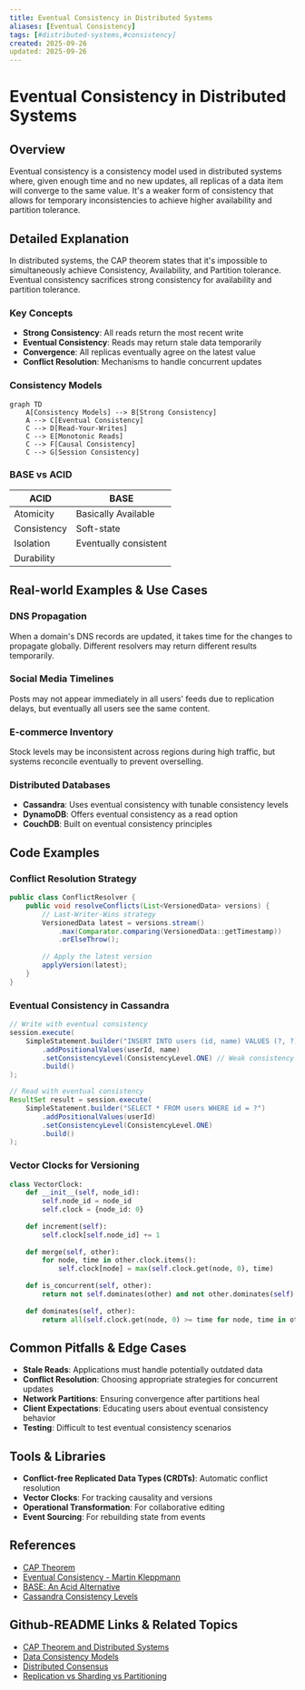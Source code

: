 ```yaml
---
title: Eventual Consistency in Distributed Systems
aliases: [Eventual Consistency]
tags: [#distributed-systems,#consistency]
created: 2025-09-26
updated: 2025-09-26
---
```


# Eventual Consistency in Distributed Systems

## Overview

Eventual consistency is a consistency model used in distributed systems where, given enough time and no new updates, all replicas of a data item will converge to the same value. It's a weaker form of consistency that allows for temporary inconsistencies to achieve higher availability and partition tolerance.

## Detailed Explanation

In distributed systems, the CAP theorem states that it's impossible to simultaneously achieve Consistency, Availability, and Partition tolerance. Eventual consistency sacrifices strong consistency for availability and partition tolerance.

### Key Concepts

- **Strong Consistency**: All reads return the most recent write
- **Eventual Consistency**: Reads may return stale data temporarily
- **Convergence**: All replicas eventually agree on the latest value
- **Conflict Resolution**: Mechanisms to handle concurrent updates

### Consistency Models

```mermaid
graph TD
    A[Consistency Models] --> B[Strong Consistency]
    A --> C[Eventual Consistency]
    C --> D[Read-Your-Writes]
    C --> E[Monotonic Reads]
    C --> F[Causal Consistency]
    C --> G[Session Consistency]
```

### BASE vs ACID

| ACID | BASE |
|------|------|
| Atomicity | Basically Available |
| Consistency | Soft-state |
| Isolation | Eventually consistent |
| Durability | |

## Real-world Examples & Use Cases

### DNS Propagation

When a domain's DNS records are updated, it takes time for the changes to propagate globally. Different resolvers may return different results temporarily.

### Social Media Timelines

Posts may not appear immediately in all users' feeds due to replication delays, but eventually all users see the same content.

### E-commerce Inventory

Stock levels may be inconsistent across regions during high traffic, but systems reconcile eventually to prevent overselling.

### Distributed Databases

- **Cassandra**: Uses eventual consistency with tunable consistency levels
- **DynamoDB**: Offers eventual consistency as a read option
- **CouchDB**: Built on eventual consistency principles

## Code Examples

### Conflict Resolution Strategy

```java
public class ConflictResolver {
    public void resolveConflicts(List<VersionedData> versions) {
        // Last-Writer-Wins strategy
        VersionedData latest = versions.stream()
            .max(Comparator.comparing(VersionedData::getTimestamp))
            .orElseThrow();
        
        // Apply the latest version
        applyVersion(latest);
    }
}
```

### Eventual Consistency in Cassandra

```java
// Write with eventual consistency
session.execute(
    SimpleStatement.builder("INSERT INTO users (id, name) VALUES (?, ?)")
        .addPositionalValues(userId, name)
        .setConsistencyLevel(ConsistencyLevel.ONE) // Weak consistency
        .build()
);

// Read with eventual consistency
ResultSet result = session.execute(
    SimpleStatement.builder("SELECT * FROM users WHERE id = ?")
        .addPositionalValues(userId)
        .setConsistencyLevel(ConsistencyLevel.ONE)
        .build()
);
```

### Vector Clocks for Versioning

```python
class VectorClock:
    def __init__(self, node_id):
        self.node_id = node_id
        self.clock = {node_id: 0}
    
    def increment(self):
        self.clock[self.node_id] += 1
    
    def merge(self, other):
        for node, time in other.clock.items():
            self.clock[node] = max(self.clock.get(node, 0), time)
    
    def is_concurrent(self, other):
        return not self.dominates(other) and not other.dominates(self)
    
    def dominates(self, other):
        return all(self.clock.get(node, 0) >= time for node, time in other.clock.items())
```

## Common Pitfalls & Edge Cases

- **Stale Reads**: Applications must handle potentially outdated data
- **Conflict Resolution**: Choosing appropriate strategies for concurrent updates
- **Network Partitions**: Ensuring convergence after partitions heal
- **Client Expectations**: Educating users about eventual consistency behavior
- **Testing**: Difficult to test eventual consistency scenarios

## Tools & Libraries

- **Conflict-free Replicated Data Types (CRDTs)**: Automatic conflict resolution
- **Vector Clocks**: For tracking causality and versions
- **Operational Transformation**: For collaborative editing
- **Event Sourcing**: For rebuilding state from events

## References

- [CAP Theorem](https://en.wikipedia.org/wiki/CAP_theorem)
- [Eventual Consistency - Martin Kleppmann](https://www.youtube.com/watch?v=4YK9NkETxwE)
- [BASE: An Acid Alternative](https://queue.acm.org/detail.cfm?id=1394128)
- [Cassandra Consistency Levels](https://docs.datastax.com/en/cassandra-oss/3.0/cassandra/dml/dmlConfigConsistency.html)

## Github-README Links & Related Topics

- [CAP Theorem and Distributed Systems](../cap-theorem-and-distributed-systems/)
- [Data Consistency Models](../data-consistency-models/)
- [Distributed Consensus](../distributed-consensus/)
- [Replication vs Sharding vs Partitioning](../replication-vs-sharding-vs-partitioning/)